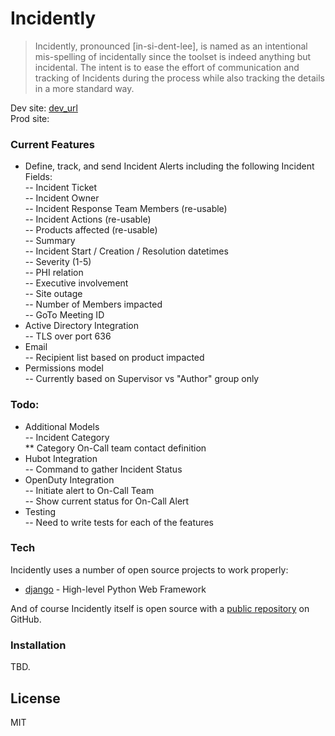 # Incidently

> Incidently, pronounced [in-si-dent-lee], is named as an intentional mis-spelling of incidentally since the toolset is indeed anything but incidental.  The intent is to ease the effort of communication and tracking of Incidents during the process while also tracking the details in a more standard way.


Dev site: [dev_url]  
Prod site:   

### Current Features

- Define, track, and send Incident Alerts including the following Incident Fields:  
-- Incident Ticket  
-- Incident Owner  
-- Incident Response Team Members (re-usable)  
-- Incident Actions (re-usable)  
-- Products affected (re-usable)  
-- Summary  
-- Incident Start / Creation / Resolution datetimes  
-- Severity (1-5)  
-- PHI relation  
-- Executive involvement  
-- Site outage  
-- Number of Members impacted  
-- GoTo Meeting ID  
- Active Directory Integration  
-- TLS over port 636  
- Email  
-- Recipient list based on product impacted  
- Permissions model  
-- Currently based on Supervisor vs "Author" group only  


### Todo:
- Additional Models  
-- Incident Category  
** Category On-Call team contact definition  
- Hubot Integration  
-- Command to gather Incident Status  
- OpenDuty Integration  
-- Initiate alert to On-Call Team  
-- Show current status for On-Call Alert  
- Testing  
-- Need to write tests for each of the features  


### Tech

Incidently uses a number of open source projects to work properly:

* [django] - High-level Python Web Framework


And of course Incidently itself is open source with a [public repository]
 on GitHub.

### Installation

TBD.



License
----

MIT




[//]: # (These are reference links used in the body of this note and get stripped out when the markdown processor does its job. There is no need to format nicely because it shouldn't be seen. Thanks SO - http://stackoverflow.com/questions/4823468/store-comments-in-markdown-syntax)

   [dev_url]: <https://TBD>
   [django]: <https://github.com/django/django>
   [public repository]: <https://github.com/krutaw/Incidently>

